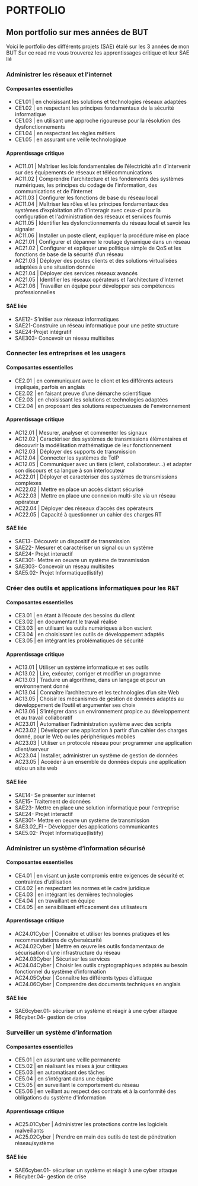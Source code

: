 # PORTFOLIO
## Mon portfolio sur mes années de BUT
Voici le portfolio des différents projets (SAE) étalé sur les 3 années de mon BUT
Sur ce read me vous trouverez les apprentissages critique et leur SAE lié 



### Administrer les réseaux et l’internet
#### Composantes essentielles
- CE1.01 | en choisissant les solutions et technologies réseaux adaptées
- CE1.02 | en respectant les principes fondamentaux de la sécurité informatique
- CE1.03 | en utilisant une approche rigoureuse pour la résolution des dysfonctionnements
- CE1.04 | en respectant les règles métiers
- CE1.05 | en assurant une veille technologique
#### Apprentissage critique
- AC11.01 | Maîtriser les lois fondamentales de l’électricité afin d’intervenir sur des équipements de réseaux et télécommunications
- AC11.02 | Comprendre l'architecture et les fondements des systèmes numériques, les principes du codage de l'information, des communications et de l'Internet
- AC11.03 | Configurer les fonctions de base du réseau local
- AC11.04 | Maîtriser les rôles et les principes fondamentaux des systèmes d’exploitation afin d’interagir avec ceux-ci pour la configuration et l'administration des réseaux et services fournis
- AC11.05 | Identifier les dysfonctionnements du réseau local et savoir les signaler
- AC11.06 | Installer un poste client, expliquer la procédure mise en place
- AC21.01 | Configurer et dépanner le routage dynamique dans un réseau
- AC21.02 | Configurer et expliquer une politique simple de QoS et les fonctions de base de la sécurité d’un réseau
- AC21.03 | Déployer des postes clients et des solutions virtualisées adaptées à une situation donnée
- AC21.04 | Déployer des services réseaux avancés
- AC21.05 | Identifier les réseaux opérateurs et l’architecture d’Internet
- AC21.06 | Travailler en équipe pour développer ses compétences professionnelles
#### SAE liée
- SAE12- S’initier  aux réseaux informatiques
- SAE21-Construire un réseau informatique pour une petite structure
- SAE24-Projet intégratif
- SAE303- Concevoir un réseau multisites





### Connecter les entreprises et les usagers 
#### Composantes essentielles
- CE2.01 | en communiquant avec le client et les différents acteurs impliqués, parfois en anglais
- CE2.02 | en faisant preuve d’une démarche scientifique
- CE2.03 | en choisissant les solutions et technologies adaptées
- CE2.04 | en proposant des solutions respectueuses de l'environnement
#### Apprentissage critique
- AC12.01 | Mesurer, analyser et commenter les signaux
- AC12.02 | Caractériser des systèmes de transmissions élémentaires et découvrir la modélisation mathématique de leur fonctionnement
- AC12.03 | Déployer des supports de transmission
- AC12.04 | Connecter les systèmes de ToIP
- AC12.05 | Communiquer avec un tiers (client, collaborateur...) et adapter son discours et sa langue à son interlocuteur
- AC22.01 | Déployer et caractériser des systèmes de transmissions complexes
- AC22.02 | Mettre en place un accès distant sécurisé
- AC22.03 | Mettre en place une connexion multi-site via un réseau opérateur
- AC22.04 | Déployer des réseaux d’accès des opérateurs
- AC22.05 | Capacité à questionner un cahier des charges RT
#### SAE liée
- SAE13- Découvrir un dispositif de transmission
- SAE22- Mesurer et caractériser un signal ou un système
- SAE24- Projet interactif
- SAE301- Mettre en oeuvre un système de transmission
- SAE303- Concevoir un réseau multisites
- SAE5.02- Projet Informatique(listify)


### Créer des outils et applications informatiques pour les R&T
#### Composantes essentielles
- CE3.01 | en étant à l’écoute des besoins du client
- CE3.02 | en documentant le travail réalisé
- CE3.03 | en utilisant les outils numériques à bon escient
- CE3.04 | en choisissant les outils de développement adaptés
- CE3.05 | en intégrant les problématiques de sécurité
#### Apprentissage critique
- AC13.01 | Utiliser un système informatique et ses outils
- AC13.02 | Lire, exécuter, corriger et modifier un programme
- AC13.03 | Traduire un algorithme, dans un langage et pour un environnement donné
- AC13.04 | Connaître l’architecture et les technologies d’un site Web
- AC13.05 | Choisir les mécanismes de gestion de données adaptés au développement de l’outil et argumenter ses choix
- AC13.06 | S’intégrer dans un environnement propice au développement et au travail collaboratif
- AC23.01 | Automatiser l’administration système avec des scripts
- AC23.02 | Développer une application à partir d’un cahier des charges donné, pour le Web ou les périphériques mobiles
- AC23.03 | Utiliser un protocole réseau pour programmer une application client/serveur
- AC23.04 | Installer, administrer un système de gestion de données
- AC23.05 | Accéder à un ensemble de données depuis une application et/ou un site web
#### SAE liée
- SAE14- Se présenter sur internet
- SAE15- Traitement de données
- SAE23- Mettre en place une solution informatique pour l'entreprise
- SAE24- Projet interactif
- SAE301- Mettre en oeuvre un système de transmission
- SAE3.02_FI - Développer des applications communicantes
- SAE5.02- Projet Informatique(listify)



### Administrer un système d’information sécurisé
#### Composantes essentielles
- CE4.01 | en visant un juste compromis entre exigences de sécurité et contraintes d’utilisation
- CE4.02 | en respectant les normes et le cadre juridique
- CE4.03 | en intégrant les dernières technologies
- CE4.04 | en travaillant en équipe
- CE4.05 | en sensibilisant efficacement des utilisateurs
#### Apprentissage critique
- AC24.01Cyber | Connaître et utiliser les bonnes pratiques et les recommandations de cybersécurité
- AC24.02Cyber | Mettre en œuvre les outils fondamentaux de sécurisation d’une infrastructure du réseau
- AC24.03Cyber | Sécuriser les services
- AC24.04Cyber | Choisir les outils cryptographiques adaptés au besoin fonctionnel du système d’information
- AC24.05Cyber | Connaître les différents types d’attaque
- AC24.06Cyber | Comprendre des documents techniques en anglais
#### SAE liée
- SAE6cyber.01- sécuriser un système et réagir à une cyber attaque
- R6cyber.04- gestion de crise


### Surveiller un système d’information
#### Composantes essentielles
- CE5.01 | en assurant une veille permanente
- CE5.02 | en réalisant les mises à jour critiques
- CE5.03 | en automatisant des tâches
- CE5.04 | en s’intégrant dans une équipe
- CE5.05 | en surveillant le comportement du réseau
- CE5.06 | en veillant au respect des contrats et à la conformité des obligations du système d'information
#### Apprentissage critique
- AC25.01Cyber | Administrer les protections contre les logiciels malveillants
- AC25.02Cyber | Prendre en main des outils de test de pénétration réseau/système
#### SAE liée
- SAE6cyber.01- sécuriser un système et réagir à une cyber attaque
- R6cyber.04- gestion de crise

